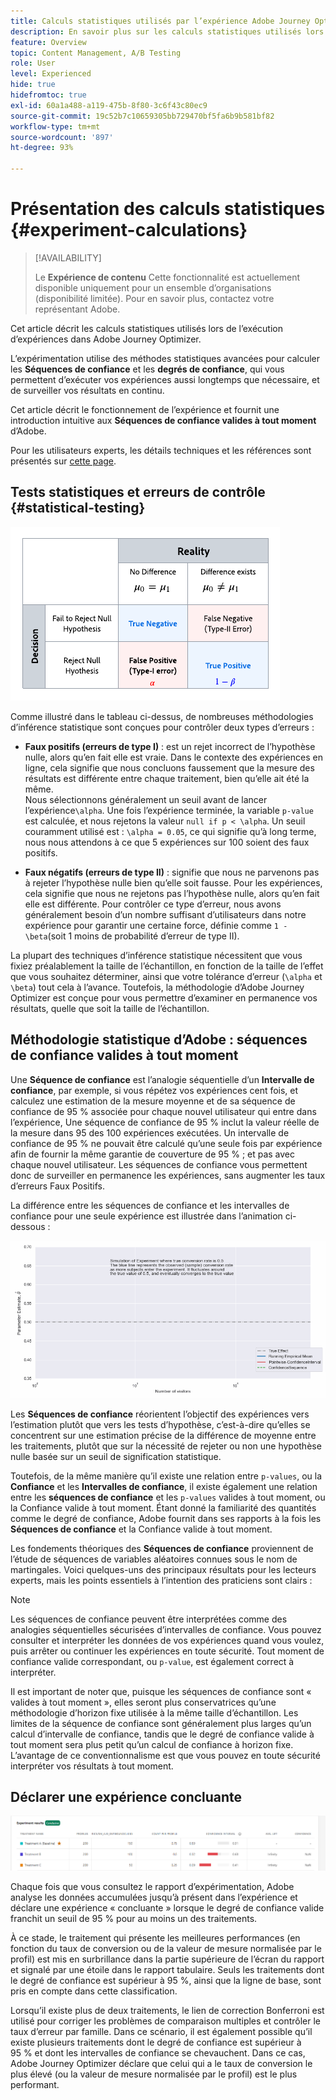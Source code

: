```yaml
---
title: Calculs statistiques utilisés par l’expérience Adobe Journey Optimizer
description: En savoir plus sur les calculs statistiques utilisés lors de l’exécution d’expériences
feature: Overview
topic: Content Management, A/B Testing
role: User
level: Experienced
hide: true
hidefromtoc: true
exl-id: 60a1a488-a119-475b-8f80-3c6f43c80ec9
source-git-commit: 19c52b7c10659305bb729470bf5fa6b9b581bf82
workflow-type: tm+mt
source-wordcount: '897'
ht-degree: 93%

---
```


# Présentation des calculs statistiques {#experiment-calculations}

>[!AVAILABILITY]
>
>Le **Expérience de contenu** Cette fonctionnalité est actuellement disponible uniquement pour un ensemble d’organisations (disponibilité limitée). Pour en savoir plus, contactez votre représentant Adobe.

Cet article décrit les calculs statistiques utilisés lors de l’exécution d’expériences dans Adobe Journey Optimizer.

L’expérimentation utilise des méthodes statistiques avancées pour calculer les **Séquences de confiance** et les **degrés de confiance**, qui vous permettent d’exécuter vos expériences aussi longtemps que nécessaire, et de surveiller vos résultats en continu.

Cet article décrit le fonctionnement de l’expérience et fournit une introduction intuitive aux **Séquences de confiance valides à tout moment** d’Adobe.

Pour les utilisateurs experts, les détails techniques et les références sont présentés sur [cette page](../campaigns/assets/confidence_sequence_technical_details.pdf).

## Tests statistiques et erreurs de contrôle {#statistical-testing}

![](assets/technote_1.png)

Comme illustré dans le tableau ci-dessus, de nombreuses méthodologies d’inférence statistique sont conçues pour contrôler deux types d’erreurs :

* **Faux positifs (erreurs de type I)** : est un rejet incorrect de l’hypothèse nulle, alors qu’en fait elle est vraie. Dans le contexte des expériences en ligne, cela signifie que nous concluons faussement que la mesure des résultats est différente entre chaque traitement, bien qu’elle ait été la même.
   </br>Nous sélectionnons généralement un seuil avant de lancer l’expérience`\alpha`. Une fois l’expérience terminée, la variable `p-value` est calculée, et nous rejetons la valeur `null if p < \alpha`. Un seuil couramment utilisé est : `\alpha = 0.05`, ce qui signifie qu’à long terme, nous nous attendons à ce que 5 expériences sur 100 soient des faux positifs.

* **Faux négatifs (erreurs de type II)** : signifie que nous ne parvenons pas à rejeter l’hypothèse nulle bien qu’elle soit fausse. Pour les expériences, cela signifie que nous ne rejetons pas l’hypothèse nulle, alors qu’en fait elle est différente. Pour contrôler ce type d’erreur, nous avons généralement besoin d’un nombre suffisant d’utilisateurs dans notre expérience pour garantir une certaine force, définie comme `1 - \beta`(soit 1 moins de probabilité d’erreur de type II).

La plupart des techniques d’inférence statistique nécessitent que vous fixiez préalablement la taille de l’échantillon, en fonction de la taille de l’effet que vous souhaitez déterminer, ainsi que votre tolérance d’erreur (`\alpha` et `\beta`) tout cela à l’avance. Toutefois, la méthodologie d’Adobe Journey Optimizer est conçue pour vous permettre d’examiner en permanence vos résultats, quelle que soit la taille de l’échantillon.

## Méthodologie statistique d’Adobe : séquences de confiance valides à tout moment

Une **Séquence de confiance** est l’analogie séquentielle d’un **Intervalle de confiance**, par exemple, si vous répétez vos expériences cent fois, et calculez une estimation de la mesure moyenne et de sa séquence de confiance de 95 % associée pour chaque nouvel utilisateur qui entre dans l’expérience, Une séquence de confiance de 95 % inclut la valeur réelle de la mesure dans 95 des 100 expériences exécutées. Un intervalle de confiance de 95 % ne pouvait être calculé qu’une seule fois par expérience afin de fournir la même garantie de couverture de 95 % ; et pas avec chaque nouvel utilisateur. Les séquences de confiance vous permettent donc de surveiller en permanence les expériences, sans augmenter les taux d’erreurs Faux Positifs.

La différence entre les séquences de confiance et les intervalles de confiance pour une seule expérience est illustrée dans l’animation ci-dessous :

![](assets/technote_2.gif)

Les **Séquences de confiance** réorientent l’objectif des expériences vers l’estimation plutôt que vers les tests d’hypothèse, c’est-à-dire qu’elles se concentrent sur une estimation précise de la différence de moyenne entre les traitements, plutôt que sur la nécessité de rejeter ou non une hypothèse nulle basée sur un seuil de signification statistique.

Toutefois, de la même manière qu’il existe une relation entre `p-values`, ou la **Confiance** et les **Intervalles de confiance**, il existe également une relation entre les **séquences de confiance** et les `p-values` valides à tout moment, ou la Confiance valide à tout moment. Étant donné la familiarité des quantités comme le degré de confiance, Adobe fournit dans ses rapports à la fois les **Séquences de confiance** et la Confiance valide à tout moment.

Les fondements théoriques des **Séquences de confiance** proviennent de l’étude de séquences de variables aléatoires connues sous le nom de martingales. Voici quelques-uns des principaux résultats pour les lecteurs experts, mais les points essentiels à l’intention des praticiens sont clairs :

>[!NOTE]
>
>Les séquences de confiance peuvent être interprétées comme des analogies séquentielles sécurisées d’intervalles de confiance. Vous pouvez consulter et interpréter les données de vos expériences quand vous voulez, puis arrêter ou continuer les expériences en toute sécurité. Tout moment de confiance valide correspondant, ou `p-value`, est également correct à interpréter.

Il est important de noter que, puisque les séquences de confiance sont « valides à tout moment », elles seront plus conservatrices qu’une méthodologie d’horizon fixe utilisée à la même taille d’échantillon. Les limites de la séquence de confiance sont généralement plus larges qu’un calcul d’intervalle de confiance, tandis que le degré de confiance valide à tout moment sera plus petit qu’un calcul de confiance à horizon fixe. L’avantage de ce conventionnalisme est que vous pouvez en toute sécurité interpréter vos résultats à tout moment.

## Déclarer une expérience concluante

![](assets/experimentation_report_2.png)

Chaque fois que vous consultez le rapport d’expérimentation, Adobe analyse les données accumulées jusqu’à présent dans l’expérience et déclare une expérience « concluante » lorsque le degré de confiance valide franchit un seuil de 95 % pour au moins un des traitements.

À ce stade, le traitement qui présente les meilleures performances (en fonction du taux de conversion ou de la valeur de mesure normalisée par le profil) est mis en surbrillance dans la partie supérieure de l’écran du rapport et signalé par une étoile dans le rapport tabulaire. Seuls les traitements dont le degré de confiance est supérieur à 95 %, ainsi que la ligne de base, sont pris en compte dans cette classification.

Lorsqu’il existe plus de deux traitements, le lien de correction Bonferroni est utilisé pour corriger les problèmes de comparaison multiples et contrôler le taux d’erreur par famille. Dans ce scénario, il est également possible qu’il existe plusieurs traitements dont le degré de confiance est supérieur à 95 % et dont les intervalles de confiance se chevauchent. Dans ce cas, Adobe Journey Optimizer déclare que celui qui a le taux de conversion le plus élevé (ou la valeur de mesure normalisée par le profil) est le plus performant.
